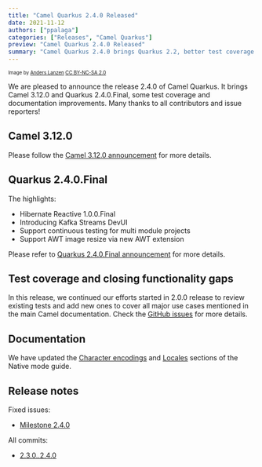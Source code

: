 ```yaml
---
title: "Camel Quarkus 2.4.0 Released"
date: 2021-11-12
authors: ["ppalaga"]
categories: ["Releases", "Camel Quarkus"]
preview: "Camel Quarkus 2.4.0 Released"
summary: "Camel Quarkus 2.4.0 brings Quarkus 2.2, better test coverage and documentation"
---
```


<sub><sup>Image by <a href="https://www.flickr.com/photos/lanzen/5984113332">Anders Lanzen</a> <a href="https://creativecommons.org/licenses/by-nc-sa/2.0">CC BY-NC-SA 2.0</a></sup></sub>

We are pleased to announce the release 2.4.0 of Camel Quarkus.
It brings Camel 3.12.0 and Quarkus 2.4.0.Final, some test coverage and documentation improvements.
Many thanks to all contributors and issue reporters!

## Camel 3.12.0

Please follow the [Camel 3.12.0 announcement](/blog/2021/10/RELEASE-3.12.0/) for more details.

## Quarkus 2.4.0.Final

The highlights:

* Hibernate Reactive 1.0.0.Final
* Introducing Kafka Streams DevUI
* Support continuous testing for multi module projects
* Support AWT image resize via new AWT extension

Please refer to [Quarkus 2.4.0.Final announcement](https://quarkus.io/blog/quarkus-2-4-0-final-released/) for more details.

## Test coverage and closing functionality gaps

In this release, we continued our efforts started in 2.0.0 release to review existing tests and add new ones
to cover all major use cases mentioned in the main Camel documentation. Check the [GitHub issues](https://github.com/apache/camel-quarkus/pulls?q=is%3Apr+is%3Aclosed+test+merged%3A2021-10-01..2021-10-23) for more details.

## Documentation

We have updated the [Character encodings](/camel-quarkus/next/user-guide/native-mode.html#charsets) and [Locales](/camel-quarkus/next/user-guide/native-mode.html#locale) sections of the Native mode guide.


## Release notes

Fixed issues:

* [Milestone 2.4.0](https://github.com/apache/camel-quarkus/milestone/20?closed=1)

All commits:

* [2.3.0..2.4.0](https://github.com/apache/camel-quarkus/compare/2.3.0...2.4.0)
